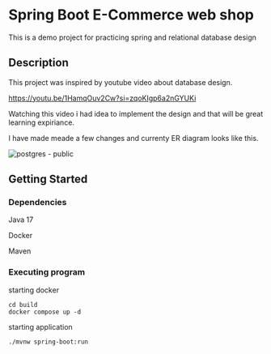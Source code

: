 # Spring Boot E-Commerce web shop

This is a demo project for practicing spring and relational database design 

## Description

This project was inspired by youtube video about database design. 

https://youtu.be/1HamqOuv2Cw?si=zqoKIgp6a2nGYUKi

Watching this video i had idea to implement the design and that will be great learning expiriance.

I have made meade a few changes and currenty ER diagram looks like this.

![postgres - public](https://github.com/MatKapitan/e-commerce/assets/92732800/016bc76f-f49b-4d16-be42-e568d0a70008)




## Getting Started

### Dependencies

Java 17

Docker

Maven 

### Executing program

starting docker
```
cd build
docker compose up -d
```

starting application
```
./mvnw spring-boot:run
```



